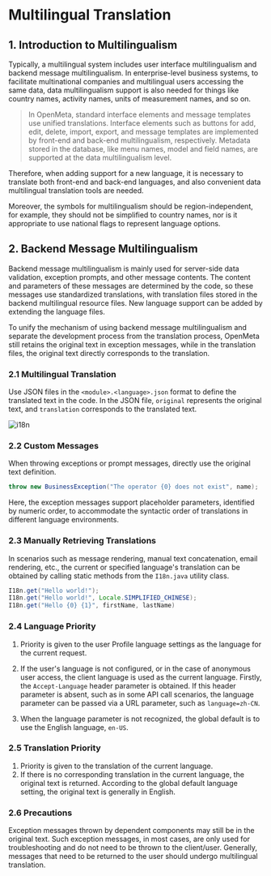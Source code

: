 # Multilingual Translation

## 1. Introduction to Multilingualism

Typically, a multilingual system includes user interface multilingualism and backend message multilingualism. In enterprise-level business systems, to facilitate multinational companies and multilingual users accessing the same data, data multilingualism support is also needed for things like country names, activity names, units of measurement names, and so on.

> In OpenMeta, standard interface elements and message templates use unified translations. Interface elements such as buttons for add, edit, delete, import, export, and message templates are implemented by front-end and back-end multilingualism, respectively. Metadata stored in the database, like menu names, model and field names, are supported at the data multilingualism level.

Therefore, when adding support for a new language, it is necessary to translate both front-end and back-end languages, and also convenient data multilingual translation tools are needed.

Moreover, the symbols for multilingualism should be region-independent, for example, they should not be simplified to country names, nor is it appropriate to use national flags to represent language options.

## 2. Backend Message Multilingualism

Backend message multilingualism is mainly used for server-side data validation, exception prompts, and other message contents. The content and parameters of these messages are determined by the code, so these messages use standardized translations, with translation files stored in the backend multilingual resource files. New language support can be added by extending the language files.

To unify the mechanism of using backend message multilingualism and separate the development process from the translation process, OpenMeta still retains the original text in exception messages, while in the translation files, the original text directly corresponds to the translation.

### 2.1 Multilingual Translation

Use JSON files in the `<module>.<language>.json` format to define the translated text in the code. In the JSON file, `original` represents the original text, and `translation` corresponds to the translated text.

![i18n](/image/i18n.png)

### 2.2 Custom Messages

When throwing exceptions or prompt messages, directly use the original text definition.

```java
throw new BusinessException("The operator {0} does not exist", name);
```

Here, the exception messages support placeholder parameters, identified by numeric order, to accommodate the syntactic order of translations in different language environments.

### 2.3 Manually Retrieving Translations
In scenarios such as message rendering, manual text concatenation, email rendering, etc., the current or specified language's translation can be obtained by calling static methods from the `I18n.java` utility class.

```java
I18n.get("Hello world!");
I18n.get("Hello world!", Locale.SIMPLIFIED_CHINESE);
I18n.get("Hello {0} {1}", firstName, lastName)
```

### 2.4 Language Priority
1. Priority is given to the user Profile language settings as the language for the current request.

2. If the user's language is not configured, or in the case of anonymous user access, the client language is used as the current language. Firstly, the `Accept-Language` header parameter is obtained. If this header parameter is absent, such as in some API call scenarios, the language parameter can be passed via a URL parameter, such as `language=zh-CN`.

3. When the language parameter is not recognized, the global default is to use the English language, `en-US`.

### 2.5 Translation Priority
1. Priority is given to the translation of the current language.
2. If there is no corresponding translation in the current language, the original text is returned. According to the global default language setting, the original text is generally in English.

### 2.6 Precautions

Exception messages thrown by dependent components may still be in the original text. Such exception messages, in most cases, are only used for troubleshooting and do not need to be thrown to the client/user. Generally, messages that need to be returned to the user should undergo multilingual translation.
